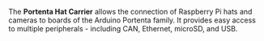 The **Portenta Hat Carrier** allows the connection of Raspberry Pi hats and cameras to boards of the Arduino Portenta family. It provides easy access to multiple peripherals - including CAN, Ethernet, microSD, and USB.
